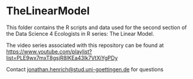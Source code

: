 # TheLinearModel

This folder contains the R scripts and data used for the second section
of the Data Science 4 Ecologists in R series: The Linear Model.

The video series associated with this repository can be found at
https://www.youtube.com/playlist?list=PLE9wx7mxT8gsjR8IKEa43lk7VtXiYgPDy

Contact jonathan.henrich@stud.uni-goettingen.de for questions
